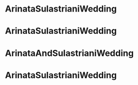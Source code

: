 # ArinataSulastrianiWedding
# ArinataSulastrianiWedding
# ArinataAndSulastrianiWedding
# ArinataSulastrianiWedding

